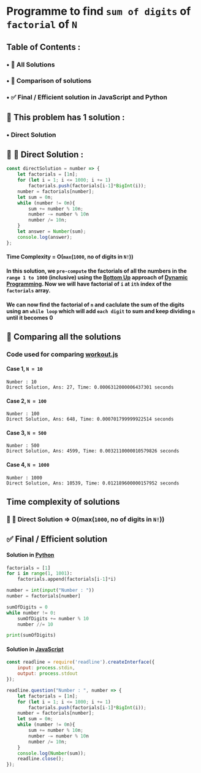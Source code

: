 # Programme to find `sum of digits` of `factorial` of `N`
## Table of Contents :
### • 🧪 All Solutions
### • 🤔 Comparison of solutions
### • ✅ Final / Efficient solution in JavaScript and Python
## 🧪 This problem has 1 solution :
### • Direct Solution
## 🐢  🐇 Direct Solution :
```javascript
const directSolution = number => {
	let factorials = [1n];
	for (let i = 1; i <= 1000; i += 1)
		factorials.push(factorials[i-1]*BigInt(i));
	number = factorials[number];
	let sum = 0n;
	while (number != 0n){
		sum += number % 10n;
		number -= number % 10n
		number /= 10n;
	}
	let answer = Number(sum);
	console.log(answer);
};
```
#### Time Complexity = O(`max`(`1000`, no of digits in `N!`))
#### In this solution, we `pre-compute` the factorials of all the numbers in the `range 1 to 1000` (inclusive) using the [Bottom Up](https://en.wikipedia.org/wiki/Bottom-up) approach of [Dynamic Programming](https://en.wikipedia.org/wiki/Dynamic_programming). Now we will have factorial of `i` at `ith` index of the `factorials` array.
#### We can now find the factorial of `n` and caclulate the sum of the digits using an `while loop` which will add `each digit` to sum and keep dividing `n` until it becomes 0
## 🤔 Comparing all the solutions
### Code used for comparing [workout.js](workout.js)
#### Case 1, `N = 10`
```
Number : 10
Direct Solution, Ans: 27, Time: 0.0006312000006437301 seconds
```
#### Case 2, `N = 100`
```
Number : 100
Direct Solution, Ans: 648, Time: 0.000701799999922514 seconds
```
#### Case 3, `N = 500`
```
Number : 500
Direct Solution, Ans: 4599, Time: 0.0032110000010579826 seconds
```
#### Case 4, `N = 1000`
```
Number : 1000
Direct Solution, Ans: 10539, Time: 0.012189600000157952 seconds
```
## Time complexity of solutions
### 🐢 🐇 Direct Solution => O(max(`1000`, no of digits in `N!`))
## ✅ Final / Efficient solution 
#### Solution in [Python](solution.py)
```python
factorials = [1]
for i in range(1, 1001):
	factorials.append(factorials[i-1]*i)

number = int(input("Number : "))
number = factorials[number]

sumOfDigits = 0
while number != 0:
	sumOfDigits += number % 10
	number //= 10

print(sumOfDigits)
```
#### Solution in [JavaScript](solution.js)
```javascript
const readline = require('readline').createInterface({
	input: process.stdin,
	output: process.stdout
});

readline.question("Number : ", number => {
	let factorials = [1n];
	for (let i = 1; i <= 1000; i += 1)
		factorials.push(factorials[i-1]*BigInt(i));
	number = factorials[number];
	let sum = 0n;
	while (number != 0n){
		sum += number % 10n;
		number -= number % 10n
		number /= 10n;
	}
	console.log(Number(sum));
	readline.close();
});
```